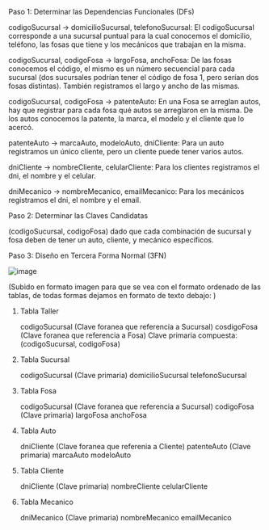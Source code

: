 Paso 1: Determinar las Dependencias Funcionales (DFs)

codigoSucursal -> domicilioSucursal, telefonoSucursal: El codigoSucursal corresponde a una sucursal puntual para la cual conocemos el domicilio, teléfono, las fosas que tiene y los mecánicos que trabajan en la misma.

codigoSucursal, codigoFosa -> largoFosa, anchoFosa: De las fosas conocemos el código, el mismo es un número secuencial para cada sucursal (dos sucursales podrían tener el código de fosa 1, pero serían dos fosas distintas). También registramos el largo y ancho de las mismas.

codigoSucursal, codigoFosa -> patenteAuto: En una Fosa se arreglan autos, hay que registrar para cada fosa qué autos se arreglaron en la misma. De los autos conocemos la patente, la marca, el modelo y el cliente que lo acercó.

patenteAuto -> marcaAuto, modeloAuto, dniCliente: Para un auto registramos un único cliente, pero un cliente puede tener varios autos.

dniCliente -> nombreCliente, celularCliente: Para los clientes registramos el dni, el nombre y el celular.

dniMecanico -> nombreMecanico, emailMecanico: Para los mecánicos registramos el dni, el nombre y el email.




Paso 2: Determinar las Claves Candidatas

(codigoSucursal, codigoFosa) dado que cada combinación de sucursal y fosa deben de tener un auto, cliente, y mecánico específicos.




Paso 3: Diseño en Tercera Forma Normal (3FN)

![image](https://github.com/user-attachments/assets/ab8eecdc-aa6f-47f0-97c1-46dff3340b5d)

(Subido en formato imagen para que se vea con el formato ordenado de las tablas, de todas formas dejamos en formato de texto debajo: )

1. Tabla Taller

    codigoSucursal (Clave foranea que referencia a Sucursal)
    cosdigoFosa (Clave foranea que referencia a Fosa)
    Clave primaria compuesta: (codigoSucursal, codigoFosa)

2. Tabla Sucursal

    codigoSucursal (Clave primaria)
    domicilioSucursal 
    telefonoSucursal

3. Tabla Fosa

    codigoSucursal (Clave foranea que referencia a Sucursal)
    codigoFosa (Clave primaria)
    largoFosa
    anchoFosa

4. Tabla Auto

    dniCliente (Clave foranea que referenia a Cliente)
    patenteAuto (Clave primaria)
    marcaAuto
    modeloAuto
    

5. Tabla Cliente

    dniCliente (Clave primaria)
    nombreCliente
    celularCliente

6. Tabla Mecanico

    dniMecanico (Clave primaria)
    nombreMecanico
    emailMecanico

